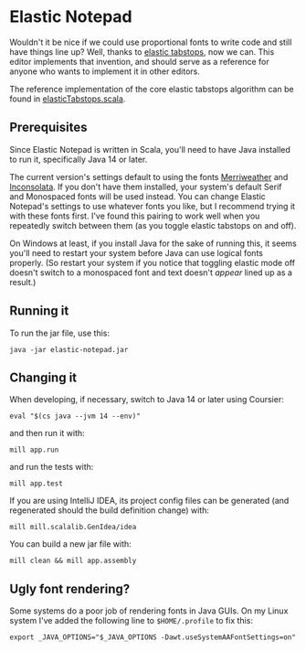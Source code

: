 # Elastic Notepad

Wouldn't it be nice if we could use proportional fonts to write code and still
have things line up? Well, thanks to
[elastic tabstops](http://nickgravgaard.com/elastic-tabstops/), now we can. This
editor implements that invention, and should serve as a reference for anyone who
wants to implement it in other editors.

The reference implementation of the core elastic tabstops algorithm can be
found in [elasticTabstops.scala](app/src/elasticTabstops.scala).

## Prerequisites

Since Elastic Notepad is written in Scala, you'll need to have Java installed to
run it, specifically Java 14 or later.

The current version's settings default to using the fonts
[Merriweather](https://fonts.google.com/specimen/Merriweather) and
[Inconsolata](https://fonts.google.com/specimen/Inconsolata). If you don't have
them installed, your system's default Serif and Monospaced fonts will be used
instead. You can change Elastic Notepad's settings to use whatever fonts
you like, but I recommend trying it with these fonts first. I've found this
pairing to work well when you repeatedly switch between them (as you toggle
elastic tabstops on and off).

On Windows at least, if you install Java for the sake of running this, it seems
you'll need to restart your system before Java can use logical fonts properly.
(So restart your system if you notice that toggling elastic mode off doesn't
switch to a monospaced font and text doesn't *appear* lined up as a result.)

## Running it

To run the jar file, use this:

    java -jar elastic-notepad.jar

## Changing it

When developing, if necessary, switch to Java 14 or later using Coursier:

    eval "$(cs java --jvm 14 --env)"

and then run it with:

    mill app.run

and run the tests with:

    mill app.test

If you are using IntelliJ IDEA, its project config files can be generated (and regenerated should the build definition change) with:

    mill mill.scalalib.GenIdea/idea

You can build a new jar file with:

    mill clean && mill app.assembly

## Ugly font rendering?

Some systems do a poor job of rendering fonts in Java GUIs. On my Linux system
I've added the following line to `$HOME/.profile` to fix this:

    export _JAVA_OPTIONS="$_JAVA_OPTIONS -Dawt.useSystemAAFontSettings=on"
